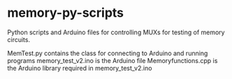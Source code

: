 # memory-py-scripts

Python scripts and Arduino files for controlling MUXs for testing of memory circuits.

MemTest.py contains the class for connecting to Arduino and running programs
memory_test_v2.ino is the Arduino file
Memoryfunctions.cpp is the Arduino library required in memory_test_v2.ino
